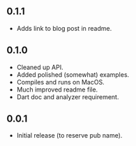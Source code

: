 ## 0.1.1

* Adds link to blog post in readme.

## 0.1.0

* Cleaned up API.
* Added polished (somewhat) examples.
* Compiles and runs on MacOS.
* Much improved readme file.
* Dart doc and analyzer requirement.

## 0.0.1

* Initial release (to reserve pub name).
